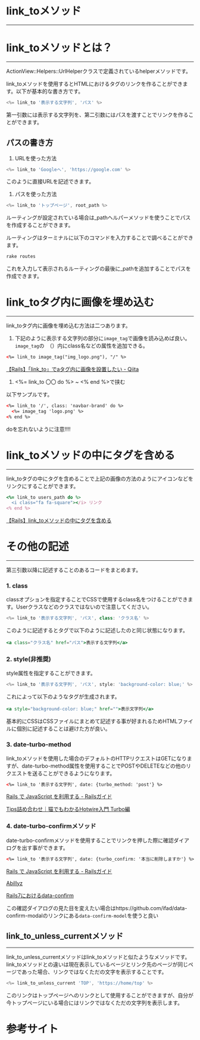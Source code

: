 # link_toメソッド

---

# link_toメソッドとは？

---

ActionView::Helpers::UrlHelperクラスで定義されているhelperメソッドです。

link_toメソッドを使用するとHTMLにおける<a>タグのリンクを作ることができます。以下が基本的な書き方です。

```jsx
<%= link_to '表示する文字列', 'パス' %>
```

第一引数には表示する文字列を、第二引数にはパスを渡すことでリンクを作ることができます。

## パスの書き方

1. URLを使った方法

```jsx
<%= link_to 'Googleへ', 'https://google.com' %>
```

このように直接URLを記述できます。

1. パスを使った方法

```jsx
<%= link_to 'トップページ', root_path %>
```

ルーティングが設定されている場合は_pathヘルパーメソッドを使うことでパスを作成することができます。

ルーティングはターミナルに以下のコマンドを入力することで調べることができます。

```jsx
rake routes
```

これを入力して表示されるルーティングの最後に_pathを追加することでパスを作成できます。

# link_toタグ内に画像を埋め込む

---

link_toタグ内に画像を埋め込む方法は二つあります。

1. 下記のように表示する文字列の部分に`image_tag`で画像を読み込めば良い。`image_tag`の　（）内にclass名などの属性を追加できる。

```html
<%= link_to image_tag("img_logo.png"), "/" %>
```

[【Rails】「link_to」でaタグ内に画像を設置したい - Qiita](https://qiita.com/hacchi56/items/c357c07481564066c2f1)

1. <%= link_to  〇〇 do %> ~  <% end %>で挟む

以下サンプルです。

```html
<%= link_to '/', class: 'navbar-brand' do %>
  <%= image_tag 'logo.png' %>
<% end %>
```

doを忘れないように注意!!!!

# link_toメソッドの中にタグを含める

---

link_toタグの中にタグを含めることで上記の画像の方法のようにアイコンなどをリンクにすることができます。

```ruby
<%= link_to users_path do %>
  <i class="fa fa-square"></i> リンク
<% end %>
```

[【Rails】link_toメソッドの中にタグを含める](https://blog.yuhiisk.com/archive/2018/05/02/rails-link-to-in-tags.html)

# その他の記述

---

第三引数以降に記述することのあるコードをまとめます。

### 1. class

classオプションを指定することでCSSで使用するclass名をつけることができます。Userクラスなどのクラスではないので注意してください。

```jsx
<%= link_to '表示する文字列', 'パス', class: 'クラス名' %>
```

このように記述すると<a>タグで以下のように記述したのと同じ状態になります。

```jsx
<a class="クラス名" href="パス">表示する文字列</a>
```

### 2. style(非推奨)

style属性を指定することができます。

```jsx
<%= link_to '表示する文字列', 'パス', style: 'background-color: blue;' %>
```

これによって以下のような<a>タグが生成されます。

```jsx
<a style="background-color: blue;" href="">表示文字列</a>
```

基本的にCSSはCSSファイルにまとめて記述する事が好まれるためHTMLファイルに個別に記述することは避けた方が良い。

### 3. date-turbo-method

link_toメソッドを使用した場合のデフォルトのHTTPリクエストはGETになりますが、date-turbo-method属性を使用することでPOSTやDELETEなどの他のリクエストを送ることができるようになります。

```html
<%= link_to '表示する文字列', date: {turbo_method: 'post'} %>
```

[Rails で JavaScript を利用する - Railsガイド](https://railsguides.jp/working_with_javascript_in_rails.html#httpメソッド)

[Tips詰め合わせ｜猫でもわかるHotwire入門 Turbo編](https://zenn.dev/shita1112/books/cat-hotwire-turbo/viewer/tips)

### 4. **date-turbo-confirmメソッド**

date-turbo-confirmメソッドを使用することでリンクを押した際に確認ダイアログを出す事ができます。

```html
<%= link_to '表示する文字列', date: {turbo_confirm: '本当に削除しますか'} %>
```

[Rails で JavaScript を利用する - Railsガイド](https://railsguides.jp/working_with_javascript_in_rails.html#確認ダイアログ)

[Abillyz](https://abillyz.com/moco/studies/647)

[Rails7におけるdata-confirm](https://hazm.jp/archives/180)

この確認ダイアログの見た目を変えたい場合はhttps://github.com/ifad/data-confirm-modalのリンクにある`data-confirm-model`を使うと良い

## link_to_unless_currentメソッド

---

link_to_unless_currentメソッドはlink_toメソッドと似たようなメソッドです。link_toメソッドとの違いは現在表示しているベージとリンク先のページが同じページであった場合、リンクではなくただの文字を表示することです。

```jsx
<%= link_to_unless_current 'TOP', 'https://home/top' %>
```

このリンクはトップページへのリンクとして使用することができますが、自分が今トップページにいる場合にはリンクではなくただの文字列を表示します。

# 参考サイト
